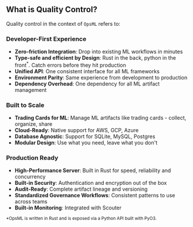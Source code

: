 
## **What is Quality Control?**

Quality control in the context of `OpsML` refers to:

### Developer-First Experience
- **Zero-friction Integration**: Drop into existing ML workflows in minutes
- **Type-safe and efficient by Design**: Rust in the back, python in the front<sup>*</sup>. Catch errors before they hit production
- **Unified API**: One consistent interface for all ML frameworks
- **Environment Parity**: Same experience from development to production
- **Dependency Overhead**: One dependency for all ML artifact management

### Built to Scale
- **Trading Cards for ML**: Manage ML artifacts like trading cards - collect, organize, share
- **Cloud-Ready**: Native support for AWS, GCP, Azure
- **Database Agnostic**: Support for SQLite, MySQL, Postgres
- **Modular Design**: Use what you need, leave what you don't

### Production Ready
- **High-Performance Server**: Built in Rust for speed, reliability and concurrency
- **Built-in Security**: Authentication and encryption out of the box
- **Audit-Ready**: Complete artifact lineage and versioning
- **Standardized Governance Workflows**: Consistent patterns to use across teams
- **Built-in Monitoring**: Integrated with Scouter

<sup>
*OpsML is written in Rust and is exposed via a Python API built with PyO3.
</sup>
